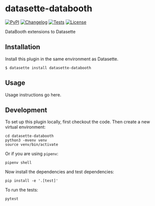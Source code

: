 # datasette-databooth

[![PyPI](https://img.shields.io/pypi/v/datasette-databooth.svg)](https://pypi.org/project/datasette-databooth/)
[![Changelog](https://img.shields.io/github/v/release/DataBooth/datasette-databooth?include_prereleases&label=changelog)](https://github.com/DataBooth/datasette-databooth/releases)
[![Tests](https://github.com/DataBooth/datasette-databooth/workflows/Test/badge.svg)](https://github.com/DataBooth/datasette-databooth/actions?query=workflow%3ATest)
[![License](https://img.shields.io/badge/license-Apache%202.0-blue.svg)](https://github.com/DataBooth/datasette-databooth/blob/main/LICENSE)

DataBooth extensions to Datasette

## Installation

Install this plugin in the same environment as Datasette.

    $ datasette install datasette-databooth

## Usage

Usage instructions go here.

## Development

To set up this plugin locally, first checkout the code. Then create a new virtual environment:

    cd datasette-databooth
    python3 -mvenv venv
    source venv/bin/activate

Or if you are using `pipenv`:

    pipenv shell

Now install the dependencies and test dependencies:

    pip install -e '.[test]'

To run the tests:

    pytest

